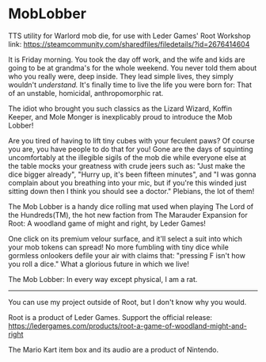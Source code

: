 # MobLobber
TTS utility for Warlord mob die, for use with Leder Games' Root
Workshop link: https://steamcommunity.com/sharedfiles/filedetails/?id=2676414604

It is Friday morning.
You took the day off work, and the wife and kids are going to be at grandma's
for the whole weekend.
You never told them about who you really were, deep inside.
They lead simple lives, they simply wouldn't *understand.*
It's finally time to live the life you were born for:
That of an unstable, homicidal, anthropomorphic rat.

The idiot who brought you such classics as the Lizard Wizard, Koffin Keeper, and Mole Monger
is inexplicably proud to introduce the Mob Lobber!

Are you tired of having to lift tiny cubes with your feculent paws?
Of course you are, you have people to do that for you!
Gone are the days of squinting uncomfortably at the illegible sigils of the mob die
while everyone else at the table mocks your greatness with crude jeers such as:
"Just make the dice bigger already",
"Hurry up, it's been fifteen minutes", and
"I was gonna complain about you breathing into your mic, but if you're this winded just sitting down then I think you should see a doctor."
Plebians, the lot of them!

The Mob Lobber is a handy dice rolling mat used when playing The Lord of the Hundreds(TM),
the hot new faction from The Marauder Expansion for Root: A woodland game of might and right,
by Leder Games!

One click on its premium velour surface, and it'll select a suit into which your mob tokens can spread!
No more fumbling with tiny dice while gormless onlookers defile your air with claims that:
"pressing F isn't how you roll a dice."
What a glorious future in which we live!

The Mob Lobber: In every way except physical, I am a rat.

---

You can use my project outside of Root, but I don't know why you would.

Root is a product of Leder Games. Support the official release:
https://ledergames.com/products/root-a-game-of-woodland-might-and-right

The Mario Kart item box and its audio are a product of Nintendo.
